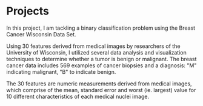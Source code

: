 # Projects

In this project, I am tackling a binary classification problem using the Breast Cancer Wisconsin Data Set.

Using 30 features derived from medical images by researchers of the University of Wisconsin,
I utilized several data analysis and visualization techniques to determine whether a tumor is benign or malignant. The breast cancer data includes 569 examples of cancer biopsies and a diagnosis: "M" indicating malignant, "B" to indicate benign.

The 30 features are numeric measurements derived from medical images, which comprise of the mean, standard error and worst (ie. largest) value for 10 different characteristics of each medical nuclei image.
